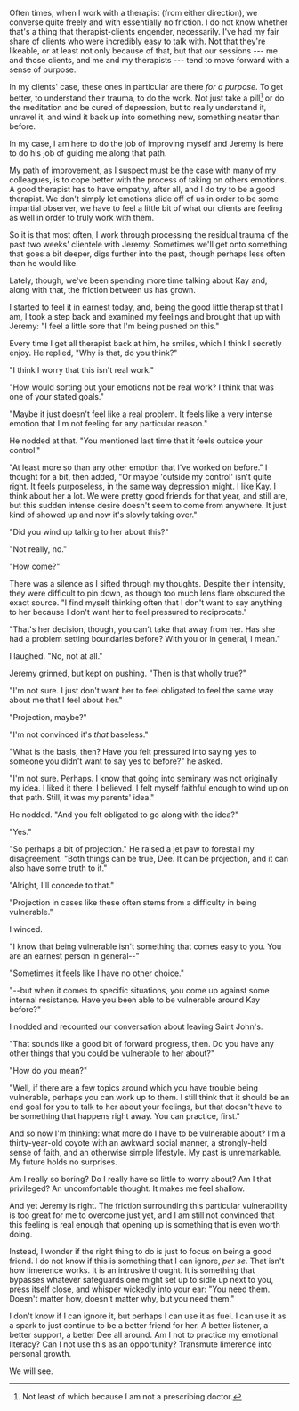 ---
---

Often times, when I work with a therapist (from either direction), we converse quite freely and with essentially no friction. I do not know whether that's a thing that therapist-clients engender, necessarily. I've had my fair share of clients who were incredibly easy to talk with. Not that they're likeable, or at least not only because of that, but that our sessions --- me and those clients, and me and my therapists --- tend to move forward with a sense of purpose.

In my clients' case, these ones in particular are there *for a purpose*. To get better, to understand their trauma, to do the work. Not just take a pill[^prescribing] or do the meditation and be cured of depression, but to really understand it, unravel it, and wind it back up into something new, something neater than before.

In my case, I am here to do the job of improving myself and Jeremy is here to do his job of guiding me along that path.

My path of improvement, as I suspect must be the case with many of my colleagues, is to cope better with the process of taking on others emotions. A good therapist has to have empathy, after all, and I do try to be a good therapist. We don't simply let emotions slide off of us in order to be some impartial observer, we have to feel a little bit of what our clients are feeling as well in order to truly work with them.

So it is that most often, I work through processing the residual trauma of the past two weeks' clientele with Jeremy. Sometimes we'll get onto something that goes a bit deeper, digs further into the past, though perhaps less often than he would like.

Lately, though, we've been spending more time talking about Kay and, along with that, the friction between us has grown.

I started to feel it in earnest today, and, being the good little therapist that I am, I took a step back and examined my feelings and brought that up with Jeremy: "I feel a little sore that I'm being pushed on this."

Every time I get all therapist back at him, he smiles, which I think I secretly enjoy. He replied, "Why is that, do you think?"

"I think I worry that this isn't real work."

"How would sorting out your emotions not be real work? I think that was one of your stated goals."

"Maybe it just doesn't feel like a real problem. It feels like a very intense emotion that I'm not feeling for any particular reason."

He nodded at that. "You mentioned last time that it feels outside your control."

"At least more so than any other emotion that I've worked on before." I thought for a bit, then added, "Or maybe 'outside my control' isn't quite right. It feels purposeless, in the same way depression might. I like Kay. I think about her a lot. We were pretty good friends for that year, and still are, but this sudden intense desire doesn't seem to come from anywhere. It just kind of showed up and now it's slowly taking over."

"Did you wind up talking to her about this?"

"Not really, no."

"How come?"

There was a silence as I sifted through my thoughts. Despite their intensity, they were difficult to pin down, as though too much lens flare obscured the exact source. "I find myself thinking often that I don't want to say anything to her because I don't want her to feel pressured to reciprocate."

"That's her decision, though, you can't take that away from her. Has she had a problem setting boundaries before? With you or in general, I mean."

I laughed. "No, not at all."

Jeremy grinned, but kept on pushing. "Then is that wholly true?"

"I'm not sure. I just don't want her to feel obligated to feel the same way about me that I feel about her."

"Projection, maybe?"

"I'm not convinced it's *that* baseless."

"What is the basis, then? Have you felt pressured into saying yes to someone you didn't want to say yes to before?" he asked.

"I'm not sure. Perhaps. I know that going into seminary was not originally my idea. I liked it there. I believed. I felt myself faithful enough to wind up on that path. Still, it was my parents' idea."

He nodded. "And you felt obligated to go along with the idea?"

"Yes."

"So perhaps a bit of projection." He raised a jet paw to forestall my disagreement. "Both things can be true, Dee. It can be projection, and it can also have some truth to it."

"Alright, I'll concede to that."

"Projection in cases like these often stems from a difficulty in being vulnerable."

I winced.

"I know that being vulnerable isn't something that comes easy to you. You are an earnest person in general--"

"Sometimes it feels like I have no other choice."

"--but when it comes to specific situations, you come up against some internal resistance. Have you been able to be vulnerable around Kay before?"

I nodded and recounted our conversation about leaving Saint John's.

"That sounds like a good bit of forward progress, then. Do you have any other things that you could be vulnerable to her about?"

"How do you mean?"

"Well, if there are a few topics around which you have trouble being vulnerable, perhaps you can work up to them. I still think that it should be an end goal for you to talk to her about your feelings, but that doesn't have to be something that happens right away. You can practice, first."

And so now I'm thinking: what more do I have to be vulnerable about? I'm a thirty-year-old coyote with an awkward social manner, a strongly-held sense of faith, and an otherwise simple lifestyle. My past is unremarkable. My future holds no surprises.

Am I really so boring? Do I really have so little to worry about? Am I that privileged? An uncomfortable thought. It makes me feel shallow.

And yet Jeremy is right. The friction surrounding this particular vulnerability is too great for me to overcome just yet, and I am still not convinced that this feeling is real enough that opening up is something that is even worth doing.

Instead, I wonder if the right thing to do is just to focus on being a good friend. I do not know if this is something that I can ignore, *per se*. That isn't how limerence works. It is an intrusive thought. It is something that bypasses whatever safeguards one might set up to sidle up next to you, press itself close, and whisper wickedly into your ear: "You need them. Doesn't matter how, doesn't matter why, but you need them."

I don't know if I can ignore it, but perhaps I can use it as fuel. I can use it as a spark to just continue to be a better friend for her. A better listener, a better support, a better Dee all around. Am I not to practice my emotional literacy? Can I not use this as an opportunity? Transmute limerence into personal growth.

We will see.

[^prescribing]: Not least of which because I am not a prescribing doctor.
